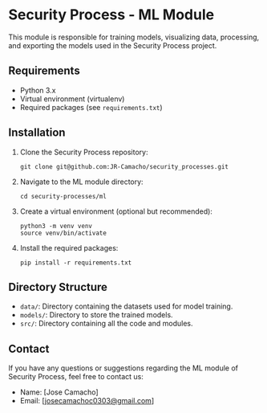 # Security Process - ML Module

This module is responsible for training models, visualizing data, processing, and exporting the models used in the Security Process project.

## Requirements

- Python 3.x
- Virtual environment (virtualenv)
- Required packages (see `requirements.txt`)

## Installation

1. Clone the Security Process repository:

   ```shell
   git clone git@github.com:JR-Camacho/security_processes.git
   ```

2. Navigate to the ML module directory:

   ```shell
   cd security-processes/ml
   ```

3. Create a virtual environment (optional but recommended):

   ```shell
   python3 -m venv venv
   source venv/bin/activate
   ```

4. Install the required packages:

   ```shell
   pip install -r requirements.txt
   ```

## Directory Structure

- `data/`: Directory containing the datasets used for model training.
- `models/`: Directory to store the trained models.
- `src/`: Directory containing all the code and modules.

## Contact

If you have any questions or suggestions regarding the ML module of Security Process, feel free to contact us:

- Name: [Jose Camacho]
- Email: [josecamachoc0303@gmail.com]